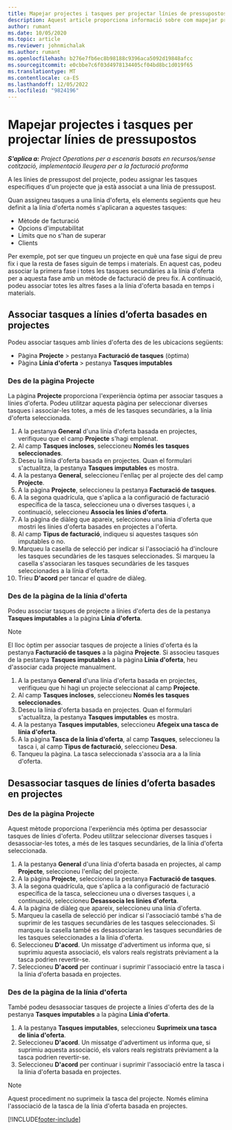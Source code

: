 ```yaml
---
title: Mapejar projectes i tasques per projectar línies de pressupostos
description: Aquest article proporciona informació sobre com mapejar projectes i tasques per projectar línies de pressupost.
author: rumant
ms.date: 10/05/2020
ms.topic: article
ms.reviewer: johnmichalak
ms.author: rumant
ms.openlocfilehash: b276e7fb6ec8b98188c9396aca5092d19848afcc
ms.sourcegitcommit: e0cbbe7c6f03d4978134405cf04bd8bc1d019f65
ms.translationtype: MT
ms.contentlocale: ca-ES
ms.lasthandoff: 12/05/2022
ms.locfileid: "9824196"
---
```

# <a name="map-projects-and-tasks-to-project-quote-lines"></a>Mapejar projectes i tasques per projectar línies de pressupostos

_**S'aplica a:** Project Operations per a escenaris basats en recursos/sense cotització, implementació lleugera per a la facturació proforma_

A les línies de pressupost del projecte, podeu assignar les tasques específiques d'un projecte que ja està associat a una línia de pressupost.

Quan assigneu tasques a una línia d'oferta, els elements següents que heu definit a la línia d'oferta només s'aplicaran a aquestes tasques:

- Mètode de facturació
- Opcions d'imputabilitat
- Límits que no s'han de superar
- Clients

Per exemple, pot ser que tingueu un projecte en què una fase sigui de preu fix i que la resta de fases siguin de temps i materials. En aquest cas, podeu associar la primera fase i totes les tasques secundàries a la línia d'oferta per a aquesta fase amb un mètode de facturació de preu fix. A continuació, podeu associar totes les altres fases a la línia d'oferta basada en temps i materials.

## <a name="associate-tasks-to-project-based-quote-lines"></a>Associar tasques a línies d’oferta basades en projectes

Podeu associar tasques amb línies d'oferta des de les ubicacions següents:

- Pàgina **Projecte** > pestanya **Facturació de tasques** (òptima)
- Pàgina **Línia d'oferta** > pestanya **Tasques imputables** 

### <a name="from-the-project-page"></a>Des de la pàgina Projecte

La pàgina **Projecte** proporciona l'experiència òptima per associar tasques a línies d'oferta. Podeu utilitzar aquesta pàgina per seleccionar diverses tasques i associar-les totes, a més de les tasques secundàries, a la línia d'oferta seleccionada.

1. A la pestanya **General** d'una línia d'oferta basada en projectes, verifiqueu que el camp **Projecte** s'hagi emplenat.
2. Al camp **Tasques incloses**, seleccioneu **Només les tasques seleccionades**.
3. Deseu la línia d'oferta basada en projectes. Quan el formulari s'actualitza, la pestanya **Tasques imputables** es mostra.
4. A la pestanya **General**, seleccioneu l'enllaç per al projecte des del camp **Projecte**.
5. A la pàgina **Projecte**, seleccioneu la pestanya **Facturació de tasques**.
6. A la segona quadrícula, que s'aplica a la configuració de facturació específica de la tasca, seleccioneu una o diverses tasques i, a continuació, seleccioneu **Associa les línies d'oferta**.
7. A la pàgina de diàleg que apareix, seleccioneu una línia d'oferta que mostri les línies d'oferta basades en projectes a l'oferta.
8. Al camp **Tipus de facturació**, indiqueu si aquestes tasques són imputables o no.
9. Marqueu la casella de selecció per indicar si l'associació ha d'incloure les tasques secundàries de les tasques seleccionades. Si marqueu la casella s'associaran les tasques secundàries de les tasques seleccionades a la línia d'oferta.
10. Trieu **D'acord** per tancar el quadre de diàleg.

### <a name="from-the-quote-line-page"></a>Des de la pàgina de la línia d'oferta

Podeu associar tasques de projecte a línies d'oferta des de la pestanya **Tasques imputables** a la pàgina **Línia d'oferta**.

>[!NOTE]
>El lloc òptim per associar tasques de projecte a línies d'oferta és la pestanya **Facturació de tasques** a la pàgina **Projecte**. Si associeu tasques de la pestanya **Tasques imputables** a la pàgina **Línia d'oferta**, heu d'associar cada projecte manualment.

1. A la pestanya **General** d'una línia d'oferta basada en projectes, verifiqueu que hi hagi un projecte seleccionat al camp **Projecte**.
2. Al camp **Tasques incloses**, seleccioneu **Només les tasques seleccionades**.
3. Deseu la línia d'oferta basada en projectes. Quan el formulari s'actualitza, la pestanya **Tasques imputables** es mostra.
4. A la pestanya **Tasques imputables**, seleccioneu **Afegeix una tasca de línia d'oferta**.
5. A la pàgina **Tasca de la línia d'oferta**, al camp **Tasques**, seleccioneu la tasca i, al camp **Tipus de facturació**, seleccioneu **Desa**. 
6. Tanqueu la pàgina. La tasca seleccionada s'associa ara a la línia d'oferta.

## <a name="disassociate-tasks-from-projectbased-quote-lines"></a>Desassociar tasques de línies d’oferta basades en projectes

### <a name="from-the-project-page"></a>Des de la pàgina Projecte

Aquest mètode proporciona l'experiència més òptima per desassociar tasques de línies d'oferta. Podeu utilitzar seleccionar diverses tasques i desassociar-les totes, a més de les tasques secundàries, de la línia d'oferta seleccionada.

1. A la pestanya **General** d'una línia d'oferta basada en projectes, al camp **Projecte**, seleccioneu l'enllaç del projecte.
2. A la pàgina **Projecte**, seleccioneu la pestanya **Facturació de tasques**.
3. A la segona quadrícula, que s'aplica a la configuració de facturació específica de la tasca, seleccioneu una o diverses tasques i, a continuació, seleccioneu **Desassocia les línies d'oferta**.
4. A la pàgina de diàleg que apareix, seleccioneu una línia d'oferta.
5. Marqueu la casella de selecció per indicar si l'associació també s'ha de suprimir de les tasques secundàries de les tasques seleccionades. Si marqueu la casella també es desassociaran les tasques secundàries de les tasques seleccionades a la línia d'oferta.
6. Seleccioneu **D'acord**. Un missatge d'advertiment us informa que, si suprimiu aquesta associació, els valors reals registrats prèviament a la tasca podrien revertir-se. 
7. Seleccioneu **D'acord** per continuar i suprimir l'associació entre la tasca i la línia d'oferta basada en projectes.

### <a name="from-the-quote-line-page"></a>Des de la pàgina de la línia d'oferta

També podeu desassociar tasques de projecte a línies d'oferta des de la pestanya **Tasques imputables** a la pàgina **Línia d'oferta**.

1. A la pestanya **Tasques imputables**, seleccioneu **Suprimeix una tasca de línia d'oferta**.
2. Seleccioneu **D'acord**. Un missatge d'advertiment us informa que, si suprimiu aquesta associació, els valors reals registrats prèviament a la tasca podrien revertir-se. 
3. Seleccioneu **D'acord** per continuar i suprimir l'associació entre la tasca i la línia d'oferta basada en projectes.

>[!NOTE]
> Aquest procediment no suprimeix la tasca del projecte. Només elimina l'associació de la tasca de la línia d'oferta basada en projectes.


[!INCLUDE[footer-include](../../includes/footer-banner.md)]
